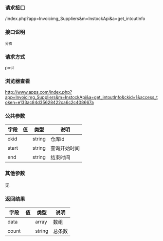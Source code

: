 ### **请求接口**
/index.php?app=Invoicimg_Suppliers&m=InstockApi&a=get_intoutInfo

### **接口说明**
`分页`

### **请求方式**
post

### **浏览器查看**
http://www.apps.com/index.php?app=Invoicimg_Suppliers&m=InstockApi&a=get_intoutInfo&ckid=1&access_token=e133ac84d35628422ca6c2c408667a

### **公共参数** 
|字段       |值             |类型    |说明           |
| --------- |--------      |--------|--------       |
|ckid       |              |string |仓库id|
|start       |              |string |查询开始时间|
|end       |              |string |结束时间|
### **其他参数**
无

### **返回结果**
|字段       |值             |类型    |说明           |
| --------- |--------      |--------|--------       |
|data|         | array|数组 |
|count|         | string |总条数|
